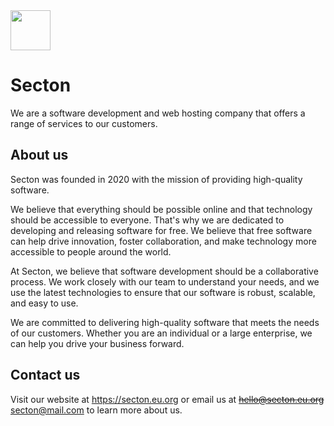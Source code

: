 <img src="https://i.imgur.com/bm8tb7z.png" data-canonical-src="https://i.imgur.com/bm8tb7z.png" width="64" height="64" />

# Secton
We are a software development and web hosting company that offers a range of services to our customers.

## About us
Secton was founded in 2020 with the mission of providing high-quality software.

We believe that everything should be possible online and that technology should be accessible to everyone. That's why we are dedicated to developing and releasing software for free. We believe that free software can help drive innovation, foster collaboration, and make technology more accessible to people around the world.

At Secton, we believe that software development should be a collaborative process. We work closely with our team to understand your needs, and we use the latest technologies to ensure that our software is robust, scalable, and easy to use.

We are committed to delivering high-quality software that meets the needs of our customers. Whether you are an individual or a large enterprise, we can help you drive your business forward.

## Contact us
Visit our website at https://secton.eu.org or email us at ~~hello@secton.eu.org~~ secton@mail.com to learn more about us.
